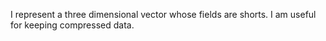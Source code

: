 I represent a three dimensional vector whose fields are shorts. I am useful for keeping compressed data.